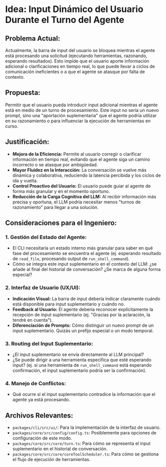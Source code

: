 # Idea: Input Dinámico del Usuario Durante el Turno del Agente

## Problema Actual:
Actualmente, la barra de input del usuario se bloquea mientras el agente está procesando una solicitud (ejecutando herramientas, razonando, esperando resultados). Esto impide que el usuario aporte información adicional o clarificaciones en tiempo real, lo que puede llevar a ciclos de comunicación ineficientes o a que el agente se atasque por falta de contexto.

## Propuesta:
Permitir que el usuario pueda introducir input adicional mientras el agente está en medio de un turno de procesamiento. Este input no sería un nuevo prompt, sino una "aportación suplementaria" que el agente podría utilizar en su razonamiento o para influenciar la ejecución de herramientas en curso.

## Justificación:
*   **Mejora de la Eficiencia:** Permite al usuario corregir o clarificar información en tiempo real, evitando que el agente siga un camino incorrecto o se atasque por ambigüedad.
*   **Mayor Fluidez en la Interacción:** La conversación se vuelve más dinámica y colaborativa, reduciendo la latencia percibida y los ciclos de ida y vuelta.
*   **Control Proactivo del Usuario:** El usuario puede guiar al agente de forma más granular y en el momento oportuno.
*   **Reducción de la Carga Cognitiva del LLM:** Al recibir información más precisa y oportuna, el LLM podría necesitar menos "turnos de razonamiento" para llegar a una solución.

## Consideraciones para el Ingeniero:

### 1. Gestión del Estado del Agente:
*   El CLI necesitaría un estado interno más granular para saber en qué fase del procesamiento se encuentra el agente (ej. esperando resultado de `read_file`, procesando output de `run_shell_command`).
*   Cómo se integra este input suplementario en el contexto del LLM: ¿se añade al final del historial de conversación? ¿Se marca de alguna forma especial?

### 2. Interfaz de Usuario (UX/UI):
*   **Indicación Visual:** La barra de input debería indicar claramente cuándo está disponible para input suplementario y cuándo no.
*   **Feedback al Usuario:** El agente debería reconocer explícitamente la recepción de input suplementario (ej. "Gracias por la aclaración, la tendré en cuenta").
*   **Diferenciación de Prompts:** Cómo distinguir un nuevo prompt de un input suplementario. Quizás un prefijo especial o un modo temporal.

### 3. Routing del Input Suplementario:
*   ¿El input suplementario se envía directamente al LLM principal?
*   ¿Se puede dirigir a una herramienta específica que esté esperando input? (ej. si una herramienta de `run_shell_command` está esperando confirmación, el input suplementario podría ser la confirmación).

### 4. Manejo de Conflictos:
*   Qué ocurre si el input suplementario contradice la información que el agente ya está procesando.

## Archivos Relevantes:
*   `packages/cli/src/ui/`: Para la implementación de la interfaz de usuario.
*   `packages/core/src/config/config.ts`: Posiblemente para opciones de configuración de este modo.
*   `packages/core/src/core/turn.ts`: Para cómo se representa el input suplementario en el historial de conversación.
*   `packages/core/src/core/coreToolScheduler.ts`: Para cómo se gestiona el flujo de ejecución de herramientas.
